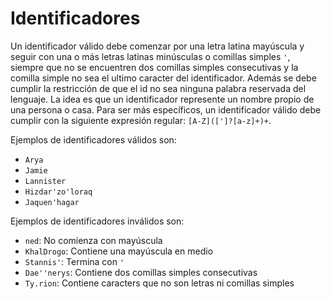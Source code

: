 # Identificadores

Un identificador válido debe comenzar por una letra latina
mayúscula y seguir con una o más letras latinas minúsculas
o comillas simples `'`, siempre que no se encuentren
dos comillas simples consecutivas y la comilla simple
no sea el ultimo caracter del identificador. Además se debe
cumplir la restricción de que el id no sea ninguna palabra
reservada del lenguaje. La idea es que un
identificador represente un nombre propio de una persona o
casa. Para ser más específicos, un identificador válido
debe cumplir con la siguiente expresión regular:
`[A-Z]([']?[a-z]+)+`.

Ejemplos de identificadores válidos son:
* `Arya`
* `Jamie`
* `Lannister`
* `Hizdar'zo'loraq`
* `Jaquen'hagar`

Ejemplos de identificadores inválidos son:
* `ned`: No comienza con mayúscula
* `KhalDrogo`: Contiene una mayúscula en medio
* `Stannis'`: Termina con `'`
* `Dae''nerys`: Contiene dos comillas simples consecutivas
* `Ty.rion`: Contiene caracters que no son letras ni
comillas simples

